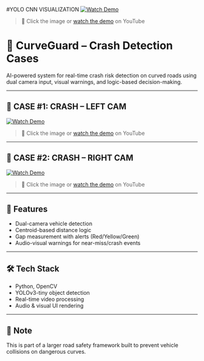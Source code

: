#YOLO CNN VISUALIZATION
[![Watch Demo](https://img.youtube.com/vi/v5OVGIeGnMk/maxresdefault.jpg)](https://youtu.be/v5OVGIeGnMk?si=ua0S-4tZMSDk9cP7)
> 🎥 Click the image or [watch the demo](https://youtu.be/v5OVGIeGnMk?si=ua0S-4tZMSDk9cP7) on YouTube


# 🚨 CurveGuard – Crash Detection Cases

AI-powered system for real-time crash risk detection on curved roads using dual camera input, visual warnings, and logic-based decision-making.

---

## 📌 CASE #1: CRASH – LEFT CAM

[![Watch Demo](https://img.youtube.com/vi/VgMtw-CiTH4/0.jpg)](https://youtu.be/VgMtw-CiTH4)

> 🎥 Click the image or [watch the demo](https://youtu.be/VgMtw-CiTH4) on YouTube

---

## 📌 CASE #2: CRASH – RIGHT CAM

[![Watch Demo](https://img.youtube.com/vi/VgMtw-CiTH4/0.jpg)](https://youtu.be/VgMtw-CiTH4)

> 🎥 Click the image or [watch the demo](https://youtu.be/VgMtw-CiTH4) on YouTube

---

## 🧠 Features

- Dual-camera vehicle detection
- Centroid-based distance logic
- Gap measurement with alerts (Red/Yellow/Green)
- Audio-visual warnings for near-miss/crash events

---

## 🛠 Tech Stack

- Python, OpenCV
- YOLOv3-tiny object detection
- Real-time video processing
- Audio & visual UI rendering

---

## 📎 Note

This is part of a larger road safety framework built to prevent vehicle collisions on dangerous curves.

